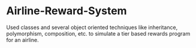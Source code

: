 # Airline-Reward-System
Used classes and several object oriented techniques like inheritance, polymorphism, composition, etc. to simulate a tier based rewards program for an airline.
